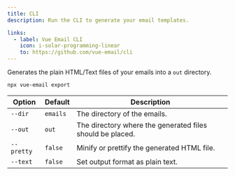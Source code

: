 ```yaml
---
title: CLI
description: Run the CLI to generate your email templates.

links:
  - label: Vue Email CLI
    icon: i-solar-programming-linear
    to: https://github.com/vue-email/cli
---
```


Generates the plain HTML/Text files of your emails into a `out` directory.

```bash [Terminal]
npx vue-email export
```

Option        | Default          | Description
-------------------------|-----------------|------------------
`--dir` | `emails` | The directory of the emails.
`--out` | `out` | The directory where the generated files should be placed.
`--pretty` | `false` | Minify or prettify the generated HTML file.
`--text` | `false` | Set output format as plain text.
